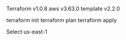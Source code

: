 Terraform v1.0.8
aws v3.63.0
template v2.2.0

terraform init
terraform plan
terraform apply

Select us-east-1

